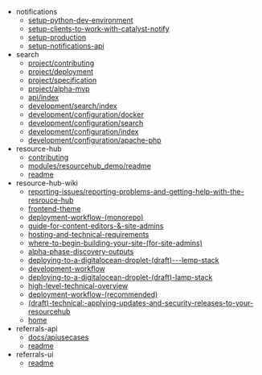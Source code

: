 - notifications
  - [setup-python-dev-environment](notifications/setup-python-dev-environment)
  - [setup-clients-to-work-with-catalyst-notify](notifications/setup-clients-to-work-with-catalyst-notify)
  - [setup-production](notifications/setup-production)
  - [setup-notifications-api](notifications/setup-notifications-api)
- search
  - [project/contributing](search/project/contributing)
  - [project/deployment](search/project/deployment)
  - [project/specification](search/project/specification)
  - [project/alpha-mvp](search/project/alpha-mvp)
  - [api/index](search/api/index)
  - [development/search/index](search/development/search/index)
  - [development/configuration/docker](search/development/configuration/docker)
  - [development/configuration/search](search/development/configuration/search)
  - [development/configuration/index](search/development/configuration/index)
  - [development/configuration/apache-php](search/development/configuration/apache-php)
- resource-hub
  - [contributing](resource-hub/contributing)
  - [modules/resourcehub_demo/readme](resource-hub/modules/resourcehub_demo/readme)
  - [readme](resource-hub/readme)
- resource-hub-wiki
  - [reporting-issues/reporting-problems-and-getting-help-with-the-resrouce-hub](resource-hub-wiki/reporting-issues/reporting-problems-and-getting-help-with-the-resrouce-hub)
  - [frontend-theme](resource-hub-wiki/frontend-theme)
  - [deployment-workflow-(monorepo)](resource-hub-wiki/deployment-workflow-(monorepo))
  - [guide-for-content-editors-&-site-admins](resource-hub-wiki/guide-for-content-editors-&-site-admins)
  - [hosting-and-technical-requirements](resource-hub-wiki/hosting-and-technical-requirements)
  - [where-to-begin-building-your-site-(for-site-admins)](resource-hub-wiki/where-to-begin-building-your-site-(for-site-admins))
  - [alpha-phase-discovery-outputs](resource-hub-wiki/alpha-phase-discovery-outputs)
  - [deploying-to-a-digitalocean-droplet-(draft)---lemp-stack](resource-hub-wiki/deploying-to-a-digitalocean-droplet-(draft)---lemp-stack)
  - [development-workflow](resource-hub-wiki/development-workflow)
  - [deploying-to-a-digitalocean-droplet-(draft)-lamp-stack](resource-hub-wiki/deploying-to-a-digitalocean-droplet-(draft)-lamp-stack)
  - [high-level-technical-overview](resource-hub-wiki/high-level-technical-overview)
  - [deployment-workflow-(recommended)](resource-hub-wiki/deployment-workflow-(recommended))
  - [(draft)-technical:-applying-updates-and-security-releases-to-your-resourcehub](resource-hub-wiki/(draft)-technical:-applying-updates-and-security-releases-to-your-resourcehub)
  - [home](resource-hub-wiki/home)
- referrals-api
  - [docs/apiusecases](referrals-api/docs/apiusecases)
  - [readme](referrals-api/readme)
- referrals-ui
  - [readme](referrals-ui/readme)
